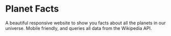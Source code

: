 # Planet Facts

A beautiful responsive website to show you facts about all the planets in our universe.
Mobile friendly, and queries all data from the Wikipedia API.